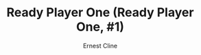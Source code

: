 ---
title: "Ready Player One (Ready Player One, #1)"
author: "Ernest Cline"
isbn: "030788743X"
isbn13: "9780307887436"
rating: "4"
publisher: "Crown Publishers"
pages: "374"
publishYear: "2011"
read: "2019"
goodreads_id: "9969571"
---